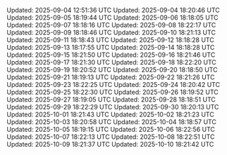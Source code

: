 Updated: 2025-09-04 12:51:36 UTC
Updated: 2025-09-04 18:20:46 UTC
Updated: 2025-09-05 18:19:44 UTC
Updated: 2025-09-06 18:18:05 UTC
Updated: 2025-09-07 18:18:16 UTC
Updated: 2025-09-08 18:22:17 UTC
Updated: 2025-09-09 18:18:46 UTC
Updated: 2025-09-10 18:21:13 UTC
Updated: 2025-09-11 18:18:43 UTC
Updated: 2025-09-12 18:18:28 UTC
Updated: 2025-09-13 18:17:55 UTC
Updated: 2025-09-14 18:18:28 UTC
Updated: 2025-09-15 18:21:50 UTC
Updated: 2025-09-16 18:21:46 UTC
Updated: 2025-09-17 18:21:30 UTC
Updated: 2025-09-18 18:22:20 UTC
Updated: 2025-09-19 18:20:52 UTC
Updated: 2025-09-20 18:18:50 UTC
Updated: 2025-09-21 18:19:13 UTC
Updated: 2025-09-22 18:21:26 UTC
Updated: 2025-09-23 18:22:25 UTC
Updated: 2025-09-24 18:20:42 UTC
Updated: 2025-09-25 18:22:30 UTC
Updated: 2025-09-26 18:19:52 UTC
Updated: 2025-09-27 18:19:05 UTC
Updated: 2025-09-28 18:18:51 UTC
Updated: 2025-09-29 18:22:29 UTC
Updated: 2025-09-30 18:20:13 UTC
Updated: 2025-10-01 18:21:43 UTC
Updated: 2025-10-02 18:21:23 UTC
Updated: 2025-10-03 18:20:58 UTC
Updated: 2025-10-04 18:18:57 UTC
Updated: 2025-10-05 18:19:15 UTC
Updated: 2025-10-06 18:22:56 UTC
Updated: 2025-10-07 18:22:13 UTC
Updated: 2025-10-08 18:22:51 UTC
Updated: 2025-10-09 18:21:37 UTC
Updated: 2025-10-10 18:21:42 UTC
